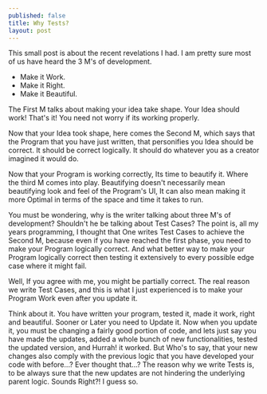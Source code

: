 ```yaml
---
published: false
title: Why Tests?
layout: post
---
```

This small post is about the recent revelations I had. I am pretty sure most of us have heard the 3 M's of development.
- Make it Work.
- Make it Right.
- Make it Beautiful.

The First M talks about making your idea take shape. Your Idea should work! That's it! You need not worry if its working properly.
 
Now that your Idea took shape, here comes the Second M, which says that the Program that you have just written, that personifies you Idea should be correct. It should be correct logically. It should do whatever you as a creator imagined it would do.

Now that your Program is working correctly, Its time to beautify it. Where the third M comes into play. Beautifying doesn't necessarily mean beautifying look and feel of the Program's UI, It can also mean making it more Optimal in terms of the space and time it takes to run.

You must be wondering, why is the writer talking about three M's of development? Shouldn't he be talking about Test Cases? The point is, all my years programming, I thought that One writes Test Cases to achieve the Second M, because even if you have reached the first phase, you need to make your Program logically correct. And what better way to make your Program logically correct then testing it extensively to every possible edge case where it might fail.

Well, If you agree with me, you might be partially correct. The real reason we write Test Cases, and this is what I just experienced is to make your Program Work even after you update it.

Think about it. You have written your program, tested it, made it work, right and beautiful. Sooner or Later you need to Update it. Now when you update it, you must be changing a fairly good portion of code, and lets just say you have made the updates, added a whole bunch of new functionalities, tested the updated version, and Hurrah! it worked. But Who's to say, that your new changes also comply with the previous logic that you have developed your code with before...? Ever thought that...? The reason why we write Tests is, to be always sure that the new updates are not hindering the underlying parent logic. Sounds Right?! I guess so.